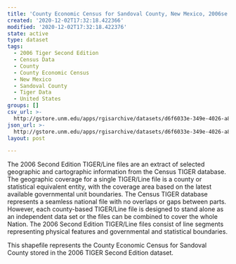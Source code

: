 ```yaml
---
title: 'County Economic Census for Sandoval County, New Mexico, 2006se TIGER'
created: '2020-12-02T17:32:18.422366'
modified: '2020-12-02T17:32:18.422376'
state: active
type: dataset
tags:
  - 2006 Tiger Second Edition
  - Census Data
  - County
  - County Economic Census
  - New Mexico
  - Sandoval County
  - Tiger Data
  - United States
groups: []
csv_url: >-
  http://gstore.unm.edu/apps/rgisarchive/datasets/d6f6033e-349e-4026-a8fb-97a12c662dff/tgr2006se_sand_ctyec.derived.csv
json_url: >-
  http://gstore.unm.edu/apps/rgisarchive/datasets/d6f6033e-349e-4026-a8fb-97a12c662dff/tgr2006se_sand_ctyec.derived.json
layout: post

---
```

The 2006 Second Edition TIGER/Line files are an extract of selected geographic and cartographic information from the Census TIGER database.  The geographic coverage for a single TIGER/Line file is a county or statistical equivalent entity, with the coverage area based on the latest available governmental unit boundaries. The Census TIGER database represents a seamless national file with no overlaps or gaps between parts.  However, each county-based TIGER/Line file is designed to stand alone as an independent data set or the files can be combined to cover the whole Nation.  The 2006 Second Edition  TIGER/Line files consist of line segments representing physical features and governmental and statistical boundaries.  

This shapefile represents the County Economic Census for Sandoval County stored in the 2006 TIGER Second Edition dataset.
